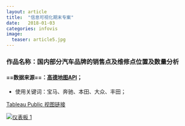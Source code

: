 ```yaml
---
layout: article
title:  "信息可视化期末专案"
date:   2018-01-03
categories: infovis
image:
  teaser: article5.jpg
---
```


### 作品名称：国内部分汽车品牌的销售点及维修点位置及数量分析

####  ==数据来源==：[高德地图API](http://lbs.amap.com/)；

* 使用关键词：宝马、奔驰、本田、大众、丰田；

[Tableau Public 视图链接](https://public.tableau.com/views/_15796/1_1?:embed=y&:display_count=yes)

<div class='tableauPlaceholder' id='viz1515313432913' style='position: relative'><noscript><a href='#'><img alt='仪表板 1 ' src='https:&#47;&#47;public.tableau.com&#47;static&#47;images&#47;_1&#47;_18378&#47;1&#47;1_rss.png' style='border: none' /></a></noscript><object class='tableauViz'  style='display:none;'><param name='host_url' value='https%3A%2F%2Fpublic.tableau.com%2F' /> <param name='embed_code_version' value='3' /> <param name='site_root' value='' /><param name='name' value='_18378&#47;1' /><param name='tabs' value='no' /><param name='toolbar' value='yes' /><param name='static_image' value='https:&#47;&#47;public.tableau.com&#47;static&#47;images&#47;_1&#47;_18378&#47;1&#47;1.png' /> <param name='animate_transition' value='yes' /><param name='display_static_image' value='yes' /><param name='display_spinner' value='yes' /><param name='display_overlay' value='yes' /><param name='display_count' value='yes' /></object></div><script type='text/javascript'>var divElement = document.getElementById('viz1515313432913');var vizElement = divElement.getElementsByTagName('object')[0];vizElement.style.width='1000px';vizElement.style.height='827px';var scriptElement = document.createElement('script');scriptElement.src = 'https://public.tableau.com/javascripts/api/viz_v1.js';vizElement.parentNode.insertBefore(scriptElement, vizElement);</script>
